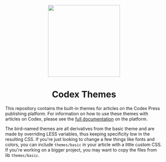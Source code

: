 <p align="center">
  <a href="https://codex.press/docs/themes">
    <img src="https://cdn.rawgit.com/codex-press/themes/6623c791961dd9a1aea5cc652b07db0e216d4d69/icons/heron.svg" width="230">
   </a>
</p>
<h1 align=center>Codex Themes</h1>

This repository contains the built-in themes for articles on the Codex Press publishing platform. For information on how to 
use these themes with articles on Codex, please see the [full documentation] on the platform.

The bird-named themes are all derivatives from the basic theme and are made by overriding LESS variables, thus keeping
specificity low in the resulting CSS. If you're just looking to change a few things like fonts and colors, you can include
`themes/basic` in your article with a little custom CSS. If you're working on a bigger project, you may want to copy the
files from lib `themes/basic`.

[Codex Press]: https://codex.press/
[full documentation]: https://codex.press/docs/themes
